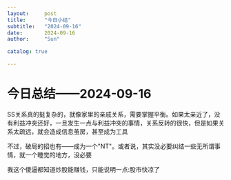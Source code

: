 ```yaml
---
layout:     post
title:      "今日小结"
subtitle:   "2024-09-16"
date:       2024-09-16
author:     "Sun"

catalog: true

---
```



# 今日总结——2024-09-16

SS关系真的挺复杂的，就像家里的亲戚关系，需要掌握平衡。如果太亲近了，没有利益冲突还好，一旦发生一点与利益冲突的事情，关系反转的很快，但是如果关系太疏远，就会造成信息茧房，甚至成为工具

不过，破局的招也有——成为一个"NT"。或者说，其实没必要纠结一些无所谓事情，就一个睡觉的地方，没必要

我这个傻逼都知道炒股能赚钱，只能说明一点:股市快凉了


